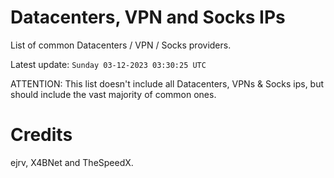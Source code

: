 # Datacenters, VPN and Socks IPs
 
List of common Datacenters / VPN / Socks providers. 

Latest update: `Sunday 03-12-2023 03:30:25 UTC` 

ATTENTION: This list doesn't include all Datacenters, VPNs & Socks ips, 
but should include the vast majority of common ones.

# Credits
ejrv, X4BNet and TheSpeedX.
